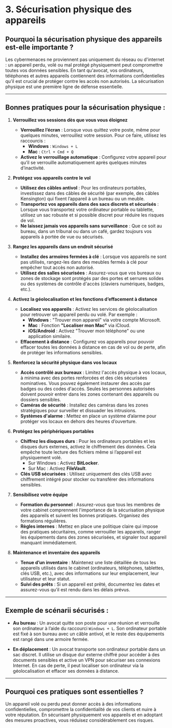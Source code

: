 # 3. **Sécurisation physique des appareils**

## Pourquoi la sécurisation physique des appareils est-elle importante ?

Les cybermenaces ne proviennent pas uniquement du réseau ou d'internet : un appareil perdu, volé ou mal protégé physiquement peut compromettre toutes vos données sensibles. En tant qu'avocat, vos ordinateurs, téléphones et autres appareils contiennent des informations confidentielles qu’il est crucial de protéger contre les accès non autorisés. La sécurisation physique est une première ligne de défense essentielle.

---

## Bonnes pratiques pour la sécurisation physique :

1. **Verrouillez vos sessions dès que vous vous éloignez**
   - **Verrouillez l’écran** : Lorsque vous quittez votre poste, même pour quelques minutes, verrouillez votre session. Pour ce faire, utilisez les raccourcis :
     - **Windows** : `Windows + L`
     - **Mac** : `Ctrl + Cmd + Q`
   - **Activez le verrouillage automatique** : Configurez votre appareil pour qu’il se verrouille automatiquement après quelques minutes d’inactivité.

2. **Protégez vos appareils contre le vol**
   - **Utilisez des câbles antivol** : Pour les ordinateurs portables, investissez dans des câbles de sécurité (par exemple, des câbles Kensington) qui fixent l’appareil à un bureau ou un meuble.
   - **Transportez vos appareils dans des sacs discrets et sécurisés** : Lorsque vous transportez votre ordinateur portable ou tablette, utilisez un sac robuste et si possible discret pour réduire les risques de vol.
   - **Ne laissez jamais vos appareils sans surveillance** : Que ce soit au bureau, dans un tribunal ou dans un café, gardez toujours vos appareils à portée de vue ou sécurisés.

3. **Rangez les appareils dans un endroit sécurisé**
   - **Installez des armoires fermées à clé** : Lorsque vos appareils ne sont pas utilisés, rangez-les dans des meubles fermés à clé pour empêcher tout accès non autorisé.
   - **Utilisez des salles sécurisées** : Assurez-vous que vos bureaux ou zones de stockage sont protégés par des portes et serrures solides ou des systèmes de contrôle d'accès (claviers numériques, badges, etc.).

4. **Activez la géolocalisation et les fonctions d’effacement à distance**
   - **Localisez vos appareils** : Activez les services de géolocalisation pour retrouver un appareil perdu ou volé. Par exemple :
     - **Windows** : "Trouver mon appareil" via votre compte Microsoft.
     - **Mac** : Fonction **"Localiser mon Mac"** via iCloud.
     - **iOS/Android** : Activez "Trouver mon téléphone" ou une application similaire.
   - **Effacement à distance** : Configurez vos appareils pour pouvoir effacer toutes les données à distance en cas de vol ou de perte, afin de protéger les informations sensibles.

5. **Renforcez la sécurité physique dans vos locaux**
   - **Accès contrôlé aux bureaux** : Limitez l'accès physique à vos locaux, à minima avec des portes renforcées et des clés sécurisées nominatives. Vous pouvez également instaurer des accès par badges ou des codes d'accès. Seules les personnes autorisées doivent pouvoir entrer dans les zones contenant des appareils ou dossiers sensibles.
   - **Caméras de sécurité** : Installez des caméras dans les zones stratégiques pour surveiller et dissuader les intrusions.
   - **Systèmes d'alarme** : Mettez en place un système d’alarme pour protéger vos locaux en dehors des heures d’ouverture.

6. **Protégez les périphériques portables**
   - **Chiffrez les disques durs** : Pour les ordinateurs portables et les disques durs externes, activez le chiffrement des données. Cela empêche toute lecture des fichiers même si l’appareil est physiquement volé.
     - Sur Windows : Activez **BitLocker**.
     - Sur Mac : Activez **FileVault**.
   - **Clés USB sécurisées** : Utilisez uniquement des clés USB avec chiffrement intégré pour stocker ou transférer des informations sensibles.

7. **Sensibilisez votre équipe**
   - **Formation du personnel** : Assurez-vous que tous les membres de votre cabinet comprennent l'importance de la sécurisation physique des appareils et suivent les bonnes pratiques. Organisez des formations régulières.
   - **Règles internes** : Mettez en place une politique claire qui impose des pratiques sécuritaires, comme verrouiller les appareils, ranger les équipements dans des zones sécurisées, et signaler tout appareil manquant immédiatement.

8. **Maintenance et inventaire des appareils**
   - **Tenue d’un inventaire** : Maintenez une liste détaillée de tous les appareils utilisés dans le cabinet (ordinateurs, téléphones, tablettes, clés USB, etc.), avec des informations sur leur emplacement, leur utilisateur et leur statut.
   - **Suivi des prêts** : Si un appareil est prêté, documentez les dates et assurez-vous qu’il est rendu dans les délais prévus.

---

## Exemple de scénarii sécurisés :

- **Au bureau** : 
  Un avocat quitte son poste pour une réunion et verrouille son ordinateur à l’aide du raccourci `Windows + L`. Son ordinateur portable est fixé à son bureau avec un câble antivol, et le reste des équipements est rangé dans une armoire fermée.
  
- **En déplacement** :
  Un avocat transporte son ordinateur portable dans un sac discret. Il utilise un disque dur externe chiffré pour accéder à des documents sensibles et active un VPN pour sécuriser ses connexions Internet. En cas de perte, il peut localiser son ordinateur via la géolocalisation et effacer ses données à distance.

---

## **Pourquoi ces pratiques sont essentielles ?**

Un appareil volé ou perdu peut donner accès à des informations confidentielles, compromettre la confidentialité de vos clients et nuire à votre réputation. En sécurisant physiquement vos appareils et en adoptant des mesures proactives, vous réduisez considérablement ces risques.